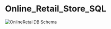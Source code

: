 # Online_Retail_Store_SQL

![OnlineRetailDB Schema](https://github.com/user-attachments/assets/e7e213f4-b0fc-4095-8be9-29d9d80b36d1)
